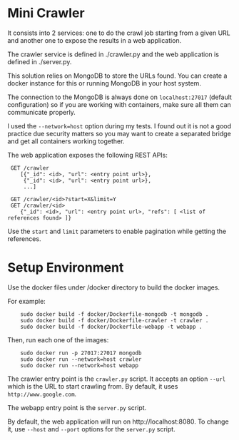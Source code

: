 Mini Crawler
=============
It consists into 2 services: one to do the crawl job starting from a given URL
and another one to expose the results in a web application.

The crawler service is defined in ./crawler.py and the web application is defined
in ./server.py.

This solution relies on MongoDB to store the URLs found. You can create a docker
instance for this or running MongoDB in your host system.

The connection to the MongoDB is always done on `localhost:27017` (default configuration)
so if you are working with containers, make sure all them can communicate properly.

I used the `--network=host` option during my tests. I found out it is not a good 
practice due security matters so you may want to create a separated bridge and
get all containers working together.

The web application exposes the following REST APIs:
```
 GET /crawler
    [{"_id": <id>, "url": <entry point url>},
     {"_id": <id>, "url": <entry point url>},
     ...]

 GET /crawler/<id>?start=X&limit=Y
 GET /crawler/<id>
    {"_id": <id>, "url": <entry point url>, "refs": [ <list of references found> ]}

```

Use the `start` and `limit` parameters to enable pagination while getting the
references.

Setup Environment
=================

Use the docker files under /docker directory to build the docker images.

For example:
```
    sudo docker build -f docker/Dockerfile-mongodb -t mongodb .
    sudo docker build -f docker/Dockerfile-crawler -t crawler .
    sudo docker build -f docker/Dockerfile-webapp -t webapp .
```

Then, run each one of the images:
```
    sudo docker run -p 27017:27017 mongodb
    sudo docker run --network=host crawler
    sudo docker run --network=host webapp
```

The crawler entry point is the `crawler.py` script. It accepts an option `--url`
which is the URL to start crawling from. By default, it uses `http://www.google.com`.

The webapp entry point is the `server.py` script.

By default, the web application will run on http://localhost:8080. To change it,
use `--host` and `--port` options for the `server.py` script.

